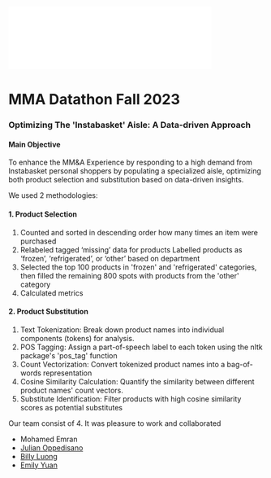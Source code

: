 <img src="./Images/rotman-logo.png" alt="Rotman school Logo"/>

# MMA Datathon Fall 2023

### Optimizing The 'Instabasket' Aisle: A Data-driven Approach
 
#### Main Objective

<p>To enhance the MM&A Experience by responding to a high demand from Instabasket personal shoppers by populating a specialized aisle, optimizing both product selection and substitution based on data-driven insights.

We used 2 methodologies:</p>

#### 1. Product Selection

<ol>
<li>Counted and sorted in descending order how many times an item were purchased</li>
<li>Relabeled tagged ‘missing’ data for products Labelled products as ‘frozen’, ‘refrigerated’, or ‘other’ based on department</li>
<li>Selected the top 100 products in 'frozen' and 'refrigerated' categories, then filled the remaining 800 spots with products from the 'other' category</li>
<li>Calculated metrics</li>
</ol>

#### 2. Product Substitution

<ol>
<li>Text Tokenization: Break down product names into individual components (tokens) for analysis.</li>
<li>POS Tagging: Assign a part-of-speech label to each token using the nltk package's 'pos_tag' function</li>
<li>Count Vectorization: Convert tokenized product names into a bag-of-words representation</li>
<li>Cosine Similarity Calculation: Quantify the similarity between different product names' count vectors.</li>
<li>Substitute Identification: Filter products with high cosine similarity scores as potential substitutes</li>
</ol>

<p>Our team consist of 4. It was pleasure to work and collaborated</p>
<ul>
<li> Mohamed Emran</li>
<li> <a href="https://github.com/Julian-Oppedisano/MMA-Datathon/tree/main">Julian Oppedisano</a></li>
<li> <a href="https://github.com/b8luong/MMA-Datathon-Supermarket-Analysis">Billy Luong</a></li>
<li> <a href="https://github.com/YAJAJ00/MMA_Datathon/tree/main">Emily Yuan</a></li>
</ul>
